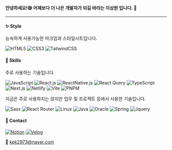 #### 안녕하세요!😄 어제보다 더 나은 개발자가 되길 바라는 이상원 입니다. 👋

---

#### ✨ Style
능숙하게 사용가능한 마크업과 스타일시트입니다.

![HTML5](https://img.shields.io/badge/html5-E34F26?style=for-the-badge&logo=html5&logoColor=white)
![CSS3](https://img.shields.io/badge/css3-1572B6?style=for-the-badge&logo=css3&logoColor=white)
![TailwindCSS](https://img.shields.io/badge/tailwindcss-%2338B2AC.svg?style=for-the-badge&logo=tailwind-css&logoColor=white)

#### 📝 Skills
주로 사용하는 기술입니다.

![JavaScript](https://img.shields.io/badge/-JavaScript-%23F7DF1C?style=for-the-badge&logo=javascript&logoColor=000000)
![React.js](https://img.shields.io/badge/-React.js-%23282C34?style=for-the-badge&logo=react)
![ReactNative.js](https://img.shields.io/badge/-ReactNative.js-%23282C34?style=for-the-badge&logo=react)
![React Query](https://img.shields.io/badge/-React%20Query-FF4154?style=for-the-badge&logo=react%20query&logoColor=white)
![TypeScript](https://img.shields.io/badge/-TypeScript-007ACC?style=for-the-badge&logo=typescript&logoColor=white)
![Next.js](https://img.shields.io/badge/-Next.js-%23000000?style=for-the-badge&logo=nextdotjs)
![Netlify](https://img.shields.io/badge/netlify-%23000000.svg?style=for-the-badge&logo=netlify&logoColor=#00C7B7)
![Vite](https://img.shields.io/badge/vite-%23646CFF.svg?style=for-the-badge&logo=vite&logoColor=white)
![PNPM](https://img.shields.io/badge/pnpm-%234a4a4a.svg?style=for-the-badge&logo=pnpm&logoColor=f69220)

지금은 주로 사용하지는 않지만 업무 및 프로젝트 등에서 사용한 기술입니다.

![Sass](https://img.shields.io/badge/sass-CC6699?style=for-the-badge&logo=sass&logoColor=white)
![React Router](https://img.shields.io/badge/React_Router-CA4245?style=for-the-badge&logo=react-router&logoColor=white)
![Linux](https://img.shields.io/badge/Linux-FCC624?style=for-the-badge&logo=linux&logoColor=black)
![Java](https://img.shields.io/badge/Java-007396?style=for-the-badge&logo=Java&logoColor=white)
![Oracle](https://img.shields.io/badge/Oracle-F80000?style=for-the-badge&logo=Oracle&logoColor=white)
![Spring](https://img.shields.io/badge/Spring-6DB33F?style=for-the-badge&logo=Spring&logoColor=white)
![Jquery](https://img.shields.io/badge/JQuery-0769AD?style=for-the-badge&logo=jQuery&logoColor=white)


#### 📱 Contact
[![Notion](https://img.shields.io/badge/Notion-%23000000.svg?style=for-the-badge&logo=notion&logoColor=white)](https://kek2973.notion.site/Portfolio-f2b1d58434dc4c048a1174fda2a2f75f?pvs=4)
[![Velog](https://img.shields.io/badge/Velog-20C997?style=for-the-badge&logo=velog&logoColor=white)](https://velog.io/@sang2973)

📧 kek2973@naver.com

<!--
**SWLee2973/SWLee2973** is a ✨ _special_ ✨ repository because its `README.md` (this file) appears on your GitHub profile.

Here are some ideas to get you started:

- 🔭 I’m currently working on ...
- 🌱 I’m currently learning ...
- 👯 I’m looking to collaborate on ...
- 🤔 I’m looking for help with ...
- 💬 Ask me about ...
- 📫 How to reach me: ...
- 😄 Pronouns: ...
- ⚡ Fun fact: ...
-->
